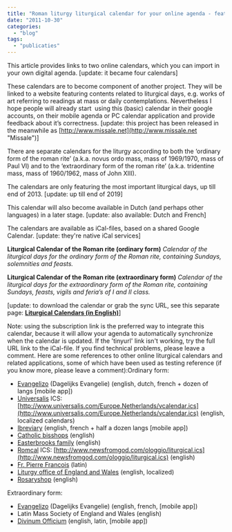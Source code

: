 ```yaml
---
title: "Roman liturgy liturgical calendar for your online agenda - featuring both forms"
date: "2011-10-30"
categories: 
  - "blog"
tags: 
  - "publicaties"
---
```


This article provides links to two online calendars, which you can import in your own digital agenda. \[update: it became four calendars\]

These calendars are to become component of another project. They will be linked to a website featuring contents related to liturgical days, e.g. works of art referring to readings at mass or daily contemplations. Nevertheless I hope people will already start  using this (basic) calendar in their google accounts, on their mobile agenda or PC calendar application and provide feedback about it’s correctness. \[update: this project has been released in the meanwhile as [http://www.missale.net](http://www.missale.net "Missale")\]

There are separate calendars for the liturgy according to both the ‘ordinary form of the roman rite’ (a.k.a. novus ordo mass, mass of 1969/1970, mass of Paul VI) and to the ‘extraordinary form of the roman rite’ (a.k.a. tridentine mass, mass of 1960/1962, mass of John XIII).

The calendars are only featuring the most important liturgical days, up till end of 2013. \[update: up till end of 2019\]

This calendar will also become available in Dutch (and perhaps other languages) in a later stage. \[update: also available: Dutch and French\]

The calendars are available as iCal-files, based on a shared Google Calendar. \[update: they're native iCal services\]

**Liturgical Calendar of the Roman rite (ordinary form)** _Calendar of the liturgical days for the ordinary form of the Roman rite, containing Sundays, solemnities and feasts._


**Liturgical Calendar of the Roman rite (extraordinary form)** _Calendar of the liturgical days for the extraordinary form of the Roman rite, containing Sundays, feasts, vigils and feria’s of I and II class._

\[update: to download the calendar or grab the sync URL, see this separate page: **[Liturgical Calendars (in English)](/page/liturgical-calendars/ "Liturgical Calendars (in English)")**\]

Note: using the subscription link is the preferred way to integrate this calendar, because it will allow your agenda to automatically synchronize when the calendar is updated. If the 'tinyurl' link isn't working, try the full URL link to the iCal-file. If you find technical problems, please leave a comment. Here are some references to other online liturgical calendars and related applications, some of which have been used as testing reference (if you know more, please leave a comment):Ordinary form:

- [Evangelizo](http://evangelizo.org/evangelizo.php) (Dagelijks Evangelie) (english, dutch, french + dozen of langs \[mobile app\])
- [Universalis](http://www.universalis.com/Europe.Netherlands/20111030/calendar.htm) ICS: [http://www.universalis.com/Europe.Netherlands/vcalendar.ics](http://www.universalis.com/Europe.Netherlands/vcalendar.ics) (english, localized calendars)
- [Ibreviary](http://www.ibreviary.com/) (english, french + half a dozen langs \[mobile app\])
- [Catholic bisshops](http://www.usccb.org/bible/readings) (english)
- [Easterbrooks family](http://www.easterbrooks.com/personal/calendar/select.html) (english)
- [Romcal](http://www.romcal.net/) ICS: [http://www.newsfromgod.com/ologgio/liturgical.ics](http://www.newsfromgod.com/ologgio/liturgical.ics) (english)
- [Fr. Pierre Francois](http://www.romanliturgy.org/kal/kal.phtml) (latin)
- [Liturgy office of England and Wales](http://www.liturgyoffice.org.uk/Calendar/2011/index.shtml) (english, localized)
- [Rosaryshop](http://www.rosaryshop.com/calendar.php) (english)

Extraordinary form:

- [Evangelizo](http://evangelizo.org/evangelizo.php) (Dagelijks Evangelie) (english, french, \[mobile app\])
- Latin Mass Society of England and Wales (english)
- [Divinum Officium](http://divinumofficium.com/cgi-bin/missa/kalendar.pl) (english, latin, \[mobile app\])
